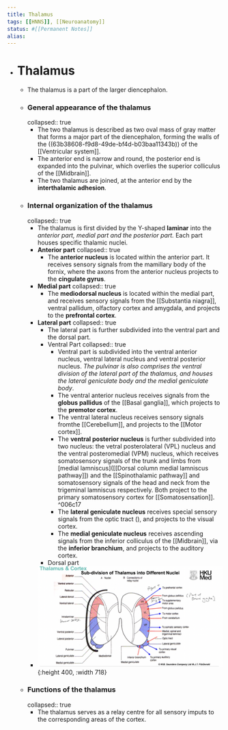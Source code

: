 ```yaml
---
title: Thalamus
tags: [[HNNS]], [[Neuroanatomy]] 
status: #[[Permanent Notes]] 
alias:
---
```


- # Thalamus
	- The thalamus is a part of the larger diencephalon.
	- ### General appearance of the thalamus
	  collapsed:: true
		- The two thalamus is described as two oval mass of gray matter that forms a major part of the diencephalon, forming the walls of the ((63b38608-f9d8-49de-bf4d-b03baa11343b)) of the [[Ventricular system]].
		- The anterior end is narrow and round, the posterior end is expanded into the pulvinar, which overlies the superior colliculus of the [[Midbrain]].
		- The two thalamus are joined, at the anterior end by the **interthalamic adhesion**.
	- ### Internal organization of the thalamus
	  collapsed:: true
		- The thalamus is first divided by the Y-shaped **laminar** into the *anterior part, medial part and the posterior part.* Each part houses specific thalamic nuclei.
		- **Anterior part**
		  collapsed:: true
			- The **anterior nucleus** is located within the anterior part. It receives sensory signals from the mamillary body of the fornix, where the axons from the anterior nucleus projects to the **cingulate gyrus**.
		- **Medial part**
		  collapsed:: true
			- The **mediodorsal nucleus** is located within the medial part, and receives sensory signals from the [[Substantia niagra]], ventral pallidum, olfactory cortex and amygdala, and projects to the **prefrontal cortex**.
		- **Lateral part**
		  collapsed:: true
			- The lateral part is further subdivided into the ventral part and the dorsal part.
			- Ventral Part
			  collapsed:: true
				- Ventral part is subdivided into the ventral anterior nucleus, ventral lateral nucleus and ventral posterior nucleus. *The pulvinar is also comprises the ventral division of the lateral part of the thalamus, and houses the lateral geniculate body and the medial geniculate body*.
				- The ventral anterior nucleus receives signals from the  **globus pallidus** of the [[Basal ganglia]], which projects to the **premotor cortex**.
				- The ventral lateral nucleus receives sensory signals fromthe [[Cerebellum]], and projects to the [[Motor cortex]].
				- The **ventral posterior nucleus** is further subdivided into two nucleus: the vetral posterolateral (VPL) nucleus and the ventral posteromedial (VPM) nucleus, which receives somatosensory signals of the trunk and limbs from [medial lamniscus]([[Dorsal column medial lamniscus pathway]]) and the [[Spinothalamic pathway]] and somatosensory signals of the head and neck from the trigeminal lamniscus respectively. Both project to the primary somatosensory cortex for [[Somatosensation]]. ^006c17
				- The **lateral geniculate nucleus** receives special sensory signals from the optic tract (), and projects to the visual cortex.
				- The **medial geniculate nucleus** receives ascending signals from the inferior colliculus of the [[Midbrain]], via the **inferior branchium**, and projects to the auditory cortex.
			- Dorsal part
		- ![image.png](../assets/image_1672718273524_0.png){:height 400, :width 718}
	- ### Functions of the thalamus
	  collapsed:: true
		- The thalamus serves as a relay centre for all sensory imputs to the corresponding areas of the cortex.